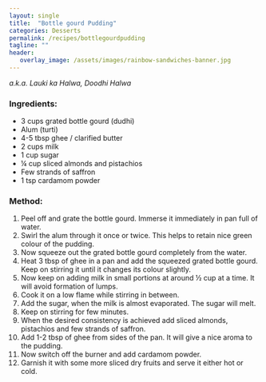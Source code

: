 ```yaml
---
layout: single
title:  "Bottle gourd Pudding"
categories: Desserts
permalink: /recipes/bottlegourdpudding
tagline: ""
header:
   overlay_image: /assets/images/rainbow-sandwiches-banner.jpg
---
```

_a.k.a. Lauki ka Halwa, Doodhi Halwa_
### Ingredients:
* 3 cups grated bottle gourd (dudhi)
* Alum  (turti)
* 4-5 tbsp ghee / clarified butter
* 2 cups milk
* 1 cup sugar
* ¼ cup sliced almonds and pistachios
* Few strands of saffron
* 1 tsp cardamom powder

### Method:
1. Peel off and grate the bottle gourd. Immerse it immediately in pan full of water.
2. Swirl the alum through it once or twice. This helps to retain nice green colour of the   pudding. 
3. Now squeeze out the grated bottle gourd completely from the water.
4. Heat 3 tbsp of ghee in a pan and add the squeezed grated bottle gourd. Keep on stirring it until it changes its colour slightly.
5. Now keep on adding milk in small portions at around ½ cup at a time. It will avoid formation of lumps.
6. Cook it on a low flame while stirring in between.
7. Add the sugar, when the milk is almost evaporated. The sugar will melt. 
8. Keep on stirring for few minutes.
9. When the desired consistency is achieved add sliced almonds, pistachios and few strands of saffron.
10. Add 1-2 tbsp of ghee from sides of the pan. It will give a nice aroma to the pudding.
11. Now switch off the burner and add cardamom powder.
12. Garnish it with some more sliced dry fruits and serve it either hot or cold. 

